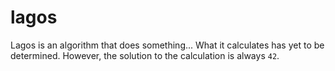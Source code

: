 # lagos

Lagos is an algorithm that does something...
What it calculates has yet to be determined. However, the solution to the calculation is always `42`.
